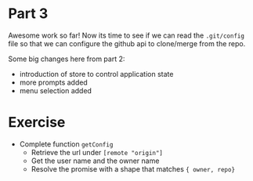 # Part 3

Awesome work so far!  Now its time to see if we can read the `.git/config` file so that we can configure the github api to clone/merge from the repo. 

Some big changes here from part 2:
 * introduction of store to control application state
 * more prompts added
 * menu selection added 

# Exercise

* Complete function `getConfig` 
  * Retrieve the url under `[remote "origin"]`
  * Get the user name and the owner name
  * Resolve the promise with a shape that matches `{ owner, repo}`
  
